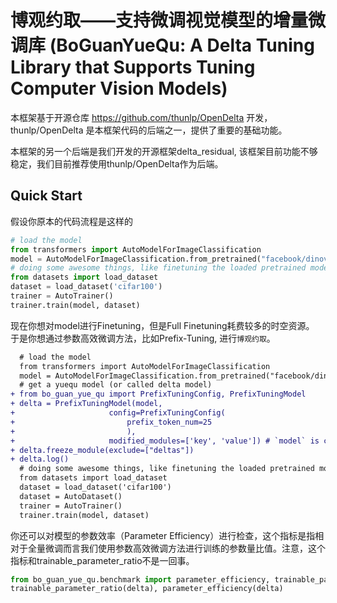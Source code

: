 # 博观约取——支持微调视觉模型的增量微调库 (BoGuanYueQu: A Delta Tuning Library that Supports Tuning Computer Vision Models) 



本框架基于开源仓库 https://github.com/thunlp/OpenDelta 开发，
thunlp/OpenDelta 是本框架代码的后端之一，提供了重要的基础功能。

本框架的另一个后端是我们开发的开源框架delta_residual, 该框架目前功能不够稳定，我们目前推荐使用thunlp/OpenDelta作为后端。

## Quick Start
假设你原本的代码流程是这样的
```python
# load the model 
from transformers import AutoModelForImageClassification
model = AutoModelForImageClassification.from_pretrained("facebook/dinov2-base")
# doing some awesome things, like finetuning the loaded pretrained model on an awesome dataset.
from datasets import load_dataset
dataset = load_dataset('cifar100')
trainer = AutoTrainer()
trainer.train(model, dataset)
```
现在你想对model进行Finetuning，但是Full Finetuning耗费较多的时空资源。
于是你想通过参数高效微调方法，比如Prefix-Tuning, 进行`博观约取`。
```diff
  # load the model 
  from transformers import AutoModelForImageClassification
  model = AutoModelForImageClassification.from_pretrained("facebook/dinov2-base")
  # get a yuequ model (or called delta model)
+ from bo_guan_yue_qu import PrefixTuningConfig, PrefixTuningModel
+ delta = PrefixTuningModel(model, 
+                     config=PrefixTuningConfig(
+                         prefix_token_num=25
+                         ), 
+                     modified_modules=['key', 'value']) # `model` is changed after making the `delta`
+ delta.freeze_module(exclude=["deltas"])
+ delta.log()
  # doing some awesome things, like finetuning the loaded pretrained model on an awesome dataset.
  from datasets import load_dataset
  dataset = load_dataset('cifar100')
  dataset = AutoDataset()
  trainer = AutoTrainer()
  trainer.train(model, dataset)
```

你还可以对模型的参数效率（Parameter Efficiency）进行检查，这个指标是指相对于全量微调而言我们使用参数高效微调方法进行训练的参数量比值。注意，这个指标和trainable_parameter_ratio不是一回事。
```python
from bo_guan_yue_qu.benchmark import parameter_efficiency, trainable_parameter_ratio
trainable_parameter_ratio(delta), parameter_efficiency(delta)
```
